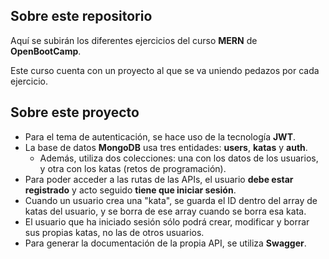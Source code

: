 ## Sobre este repositorio
Aquí se subirán los diferentes ejercicios del curso **MERN** de **OpenBootCamp**.

Este curso cuenta con un proyecto al que se va uniendo pedazos por cada ejercicio.

## Sobre este proyecto
* Para el tema de autenticación, se hace uso de la tecnología **JWT**.
* La base de datos **MongoDB** usa tres entidades: **users**, **katas** y **auth**.
  * Además, utiliza dos colecciones: una con los datos de los usuarios, y otra con los katas (retos de programación).
* Para poder acceder a las rutas de las APIs, el usuario **debe estar registrado** y acto seguido **tiene que iniciar sesión**.
* Cuando un usuario crea una "kata", se guarda el ID dentro del array de katas del usuario, y se borra de ese array cuando se borra esa kata.
* El usuario que ha iniciado sesión sólo podrá crear, modificar y borrar sus propias katas, no las de otros usuarios.
* Para generar la documentación de la propia API, se utiliza **Swagger**.
